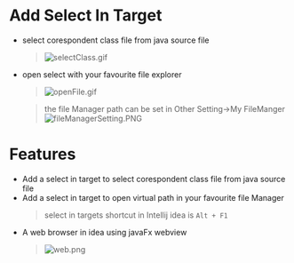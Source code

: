 # Add  Select In Target

- select corespondent class file from java source file

  > ![selectClass.gif](doc/selectClass.gif)

- open select with your favourite file explorer

  > ![openFile.gif](doc/openFile.gif)

  > the file Manager path can be set in Other Setting->My FileManger
  ![fileManagerSetting.PNG](doc/fileManagerSetting.PNG)

# Features

- Add a select in target to select corespondent class file from java source file
- Add a select in target to open virtual path in your favourite file Manager
  > select in targets shortcut in Intellij idea is `Alt + F1`
- A web browser in idea using javaFx webview
  > ![web.png](doc/web2.PNG)

